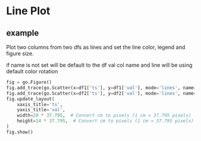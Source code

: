 # Line Plot

## example
Plot two columns from two dfs as lines and set the line color, legend and figure size.

if name is not set will be default to the df val col name and line will be using default color rotation
```py
fig = go.Figure()
fig.add_trace(go.Scatter(x=df1['ts'], y=df1['val'], mode='lines', name='line-1', line=dict(color='blue')))
fig.add_trace(go.Scatter(x=df2['ts'], y=df2['val'], mode='lines', name='line-2', line=dict(color='red')))
fig.update_layout(
    xaxis_title='ts',
    yaxis_title='val',
    width=28 * 37.795,  # Convert cm to pixels (1 cm = 37.795 pixels)
    height=14 * 37.795,  # Convert cm to pixels (1 cm = 37.795 pixels)
)  
fig.show()
```
